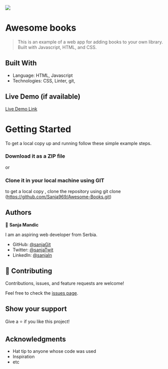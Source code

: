 ![](https://img.shields.io/badge/Microverse-blueviolet)

# Awesome books

> This is an example of a web app for adding books to your own library. Built with Javascript, HTML, and CSS.


## Built With

- Language: HTML, Javascript
- Technologies: CSS, Linter, git, 


## Live Demo (if available)

[Live Demo Link](https://sanja969.github.io/AwesomeBooksES6/)


# Getting Started

To get a local copy up and running follow these simple example steps.

### Download it as a ZIP file
or

### Clone it in your local machine using GIT
to get a local copy , clone the repository using git clone
(https://github.com/Sanja969/Awesome-Books.git)


## Authors

👤 **Sanja Mandic**

I am an aspiring web developer from Serbia.
- GitHub: [@sanjaGit](https://github.com/Sanja969)
- Twitter: [@sanjaTwit](https://twitter.com/SanjaMandic42)
- LinkedIn: [@sanjaIn](https://linkedin.com/in/sanja-mandic-823995a2/)

## 🤝 Contributing

Contributions, issues, and feature requests are welcome!

Feel free to check the [issues page](../../issues/).

## Show your support

Give a ⭐️ if you like this project!

## Acknowledgments

- Hat tip to anyone whose code was used
- Inspiration
- etc

